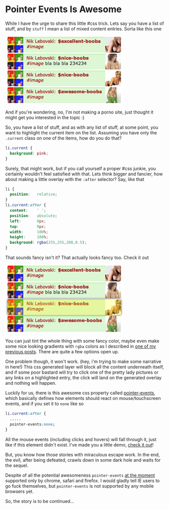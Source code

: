 # Pointer Events Is Awesome

While I have the urge to share this little #css trick. Lets say you have a list of stuff, and by `stuff` I mean a list of mixed content entries. Sorta like this one

![a dummy list of stuff](/images/2012/04/1-y87O.png)

And if you're wondering, no, I'm not making a porno site, just thought it might get you interested in the topic :)

So, you have a list of stuff, and as with any list of stuff, at some point, you want to highlight the current item on the list. Assuming you have only the `.current` class on one of the items, how do you do that?

```css
li.current {
  background: pink;
}
```

Surely, that might work, but if you call yourself a proper #css junkie, you certainly wouldn't feel satisfied with that. Lets think bigger and fancier, how about making a little overlay with the `:after` selector? Say, like that

```css
li {
  position:   relative;
}
li.current:after {
  content:    ' ';
  position:   absolute;
  left:       0px;
  top:        0px;
  width:      100%;
  height:     100%;
  background: rgba(255,255,200,0.5);
}
```

That sounds fancy isn't it? That actually looks fancy too. Check it out

![list of stuff with css generated overlay](/images/2012/04/2-HSd5.png)

You can just tint the whole thing with some fancy color, maybe even make some nice looking gradients with `rgba` colors as I described in [one of my previous posts](http://theosom.com/p/A07g). There are quite a few options open up.

One problem though, it won't work. (hey, i'm trying to make some narrative in here!) This css generated layer will block all the content underneath itself, and if some poor bastard will try to click one of the pretty lady pictures or any links on a highlighted entry, the click will land on the generated overlay and nothing will happen.

Luckily for us, there is this awesome css property called [pointer-events](https://developer.mozilla.org/en/CSS/pointer-events), which basically defines how elements should react on mouse/touchscreen events, and if you set it to `none` like so

```css
li.current:after {
  .....
  pointer-events:none;
}
```

All the mouse events (including clicks and hovers) will fall through it, just like if this element didn't exist. I've made you a little demo, [check it out](http://jsfiddle.net/G6CwN/)!

But, you know how those stories with miraculous escape work. In the end, the evil, after being defeated, crawls down in some dark hole and waits for the sequel.

Despite of all the potential awesomeness `pointer-events` [at the moment](http://caniuse.com/pointer-events) supported only by chrome, safari and firefox. I would gladly tell IE users to go fuck themselves, but `pointer-events` is not supported by any mobile browsers yet.

So, the story is to be continued...
